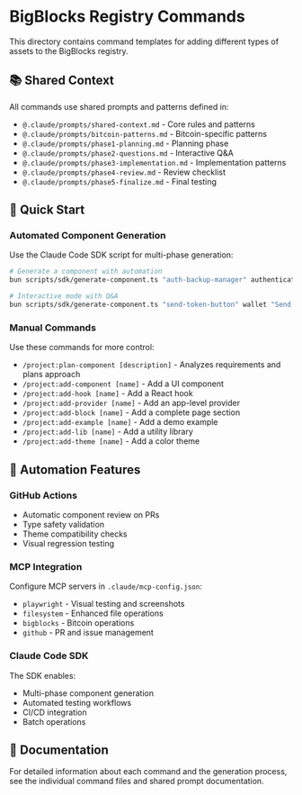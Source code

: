 # BigBlocks Registry Commands

This directory contains command templates for adding different types of assets to the BigBlocks registry.

## 📚 Shared Context

All commands use shared prompts and patterns defined in:
- `@.claude/prompts/shared-context.md` - Core rules and patterns
- `@.claude/prompts/bitcoin-patterns.md` - Bitcoin-specific patterns
- `@.claude/prompts/phase1-planning.md` - Planning phase
- `@.claude/prompts/phase2-questions.md` - Interactive Q&A
- `@.claude/prompts/phase3-implementation.md` - Implementation patterns
- `@.claude/prompts/phase4-review.md` - Review checklist
- `@.claude/prompts/phase5-finalize.md` - Final testing

## 🚀 Quick Start

### Automated Component Generation

Use the Claude Code SDK script for multi-phase generation:

```bash
# Generate a component with automation
bun scripts/sdk/generate-component.ts "auth-backup-manager" authentication "Manage Bitcoin backup files"

# Interactive mode with Q&A
bun scripts/sdk/generate-component.ts "send-token-button" wallet "Send BSV tokens" --interactive
```

### Manual Commands

Use these commands for more control:

- `/project:plan-component [description]` - Analyzes requirements and plans approach
- `/project:add-component [name]` - Add a UI component
- `/project:add-hook [name]` - Add a React hook
- `/project:add-provider [name]` - Add an app-level provider
- `/project:add-block [name]` - Add a complete page section
- `/project:add-example [name]` - Add a demo example
- `/project:add-lib [name]` - Add a utility library
- `/project:add-theme [name]` - Add a color theme

## 🤖 Automation Features

### GitHub Actions
- Automatic component review on PRs
- Type safety validation
- Theme compatibility checks
- Visual regression testing

### MCP Integration
Configure MCP servers in `.claude/mcp-config.json`:
- `playwright` - Visual testing and screenshots
- `filesystem` - Enhanced file operations
- `bigblocks` - Bitcoin operations
- `github` - PR and issue management

### Claude Code SDK
The SDK enables:
- Multi-phase component generation
- Automated testing workflows
- CI/CD integration
- Batch operations

## 📖 Documentation

For detailed information about each command and the generation process, see the individual command files and shared prompt documentation.